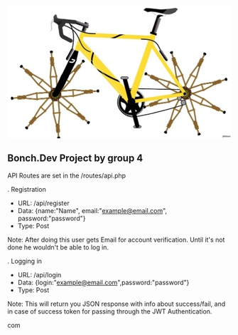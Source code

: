 <p align="center"><img src="/logo.png"></p>

## Bonch.Dev Project by group 4

API Routes are set in the /routes/api.php

. Registration
* URL: /api/register
* Data: {name:"Name", email:"example@email.com", password:"password"}
* Type: Post

Note: After doing this user gets Email for account verification. Until it's not done he wouldn't be able to log in.


. Logging in
* URL: /api/login
* Data: {login:"example@email.com",password:"password"}
* Type: Post

Note: This will return you JSON response with info about success/fail, and in case of success token for passing through the JWT Authentication.

com